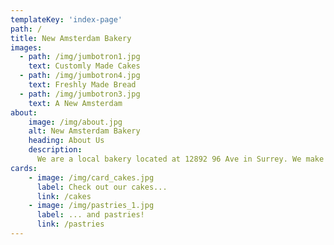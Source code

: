 ```yaml
---
templateKey: 'index-page'
path: /
title: New Amsterdam Bakery
images: 
  - path: /img/jumbotron1.jpg
    text: Customly Made Cakes
  - path: /img/jumbotron4.jpg
    text: Freshly Made Bread
  - path: /img/jumbotron3.jpg
    text: A New Amsterdam
about: 
    image: /img/about.jpg
    alt: New Amsterdam Bakery
    heading: About Us
    description:
      We are a local bakery located at 12892 96 Ave in Surrey. We make very good cakes, bread, and pastries.
cards:
    - image: /img/card_cakes.jpg
      label: Check out our cakes...
      link: /cakes
    - image: /img/pastries_1.jpg
      label: ... and pastries!
      link: /pastries
---
```

